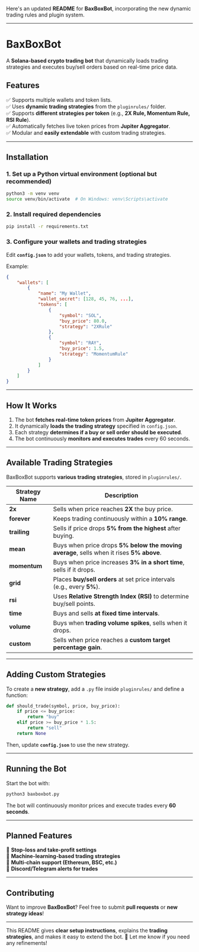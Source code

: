 Here's an updated **README** for **BaxBoxBot**, incorporating the new dynamic trading rules and plugin system.  

---

# **BaxBoxBot**  
A **Solana-based crypto trading bot** that dynamically loads trading strategies and executes buy/sell orders based on real-time price data.  

## **Features**
✅ Supports multiple wallets and token lists.  
✅ Uses **dynamic trading strategies** from the `pluginrules/` folder.  
✅ Supports **different strategies per token** (e.g., **2X Rule, Momentum Rule, RSI Rule**).  
✅ Automatically fetches live token prices from **Jupiter Aggregator**.  
✅ Modular and **easily extendable** with custom trading strategies.  

---

## **Installation**
### **1. Set up a Python virtual environment (optional but recommended)**
```sh
python3 -m venv venv
source venv/bin/activate  # On Windows: venv\Scripts\activate
```

### **2. Install required dependencies**
```sh
pip install -r requirements.txt
```

### **3. Configure your wallets and trading strategies**
Edit **`config.json`** to add your wallets, tokens, and trading strategies.

Example:
```json
{
    "wallets": [
        {
            "name": "My Wallet",
            "wallet_secret": [128, 45, 76, ...],
            "tokens": [
                {
                    "symbol": "SOL",
                    "buy_price": 80.0,
                    "strategy": "2XRule"
                },
                {
                    "symbol": "RAY",
                    "buy_price": 1.5,
                    "strategy": "MomentumRule"
                }
            ]
        }
    ]
}
```

---

## **How It Works**
1. The bot **fetches real-time token prices** from **Jupiter Aggregator**.
2. It dynamically **loads the trading strategy** specified in `config.json`.
3. Each strategy **determines if a buy or sell order should be executed**.
4. The bot continuously **monitors and executes trades** every 60 seconds.

---

## **Available Trading Strategies**
BaxBoxBot supports **various trading strategies**, stored in `pluginrules/`.

| Strategy Name       | Description |
|--------------------|-------------|
| **2x** | Sells when price reaches **2X** the buy price. |
| **forever** | Keeps trading continuously within a **10% range**. |
| **trailing** | Sells if price drops **5% from the highest** after buying. |
| **mean** | Buys when price drops **5% below the moving average**, sells when it rises **5% above**. |
| **momentum** | Buys when price increases **3% in a short time**, sells if it drops. |
| **grid** | Places **buy/sell orders** at set price intervals (e.g., every **5%**). |
| **rsi** | Uses **Relative Strength Index (RSI)** to determine buy/sell points. |
| **time** | Buys and sells **at fixed time intervals**. |
| **volume** | Buys when **trading volume spikes**, sells when it drops. |
| **custom** | Sells when price reaches a **custom target percentage gain**. |

---

## **Adding Custom Strategies**
To create a **new strategy**, add a `.py` file inside `pluginrules/` and define a function:
```python
def should_trade(symbol, price, buy_price):
    if price <= buy_price:
        return "buy"
    elif price >= buy_price * 1.5:
        return "sell"
    return None
```
Then, update **`config.json`** to use the new strategy.

---

## **Running the Bot**
Start the bot with:
```sh
python3 baxboxbot.py
```

The bot will continuously monitor prices and execute trades every **60 seconds**.

---

## **Planned Features**
🚀 **Stop-loss and take-profit settings**  
🚀 **Machine-learning-based trading strategies**  
🚀 **Multi-chain support (Ethereum, BSC, etc.)**  
🚀 **Discord/Telegram alerts for trades**  

---

## **Contributing**
Want to improve **BaxBoxBot**? Feel free to submit **pull requests** or **new strategy ideas**!

---

This README gives **clear setup instructions**, explains the **trading strategies**, and makes it easy to extend the bot. 🚀 Let me know if you need any refinements!